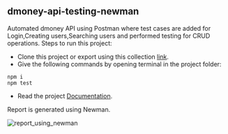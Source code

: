 ## dmoney-api-testing-newman
 Automated dmoney API using Postman where test cases are added for Login,Creating users,Searching users and performed testing for CRUD operations.
 Steps to run this project:
 - Clone this project or export using this collection [link](mainNode.next=oldHead).
 - Give the following commands by opening terminal in the project folder:
 ```
 npm i
 npm test
 ```
 - Read the project [Documentation](https://documenter.getpostman.com/view/21520037/UzBmN7Uv).

Report is generated using Newman.

 
![report_using_newman](https://user-images.githubusercontent.com/55280106/175131634-4e09b597-677c-4232-8965-d4788a17fa48.png)
